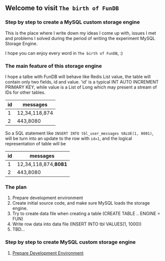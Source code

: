 ## Welcome to visit `The birth of FunDB`

### Step by step to create a MySQL custom storage engine

This is the place where I write down my ideas I come up with, issues I met and problems I solved during the period of writing the experiment MySQL Storage Engine.

I hope you can enjoy every word in `The birth of FunDB`, :)

### The main feature of this storage engine
I hope a talbe with FunDB will behave like Redis List value, the table will contain only two fields, id and value. 'id' is a typical INT AUTO INCREMENT PRIMARY KEY, while value is a List of Long which may present a stream of IDs for other tables.

|id |messages  |
--- | --- |
|1|12,34,118,874|
|2|443,8080|

So a SQL statement like `INSERT INTO tbl_user_messages VALUE(1, 8081)`, will be turn into an update to the row with `id=1`, and the logical representation of table will be

|id |messages  |
--- | --- |
|1|12,34,118,874,<b>8081</b>|
|2|443,8080|

### The plan
1. Prepare development environment
2. Create initial source code, and make sure MySQL loads the storage engine.
3. Try to create data file when creating a table (CREATE TABLE .. ENGINE = FUN)
4. Write row data into data file (INSERT INTO tbl VALUES(1, 1000))
5. TBD...

### Step by step to create MySQL custom storage engine
1.  [Prepare Development Environment](./env.md)
